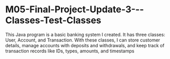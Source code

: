 # M05-Final-Project-Update-3---Classes-Test-Classes
This Java program is a basic banking system I created. It has three classes: User, Account, and Transaction. With these classes, I can store customer details, manage accounts with deposits and withdrawals, and keep track of transaction records like IDs, types, amounts, and timestamps
